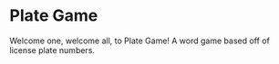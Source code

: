 # Plate Game
Welcome one, welcome all, to Plate Game!
A word game based off of license plate numbers.